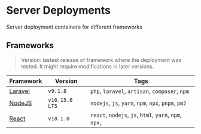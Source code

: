 # Server Deployments

Server deployment containers for different frameworks

## Frameworks

> Version: lastest release of framework where the deployment was tested. It might require modifications in later versions.

|Framework|Version|Tags|
|---|---|---|
|[Laravel](/laravel)|`v9.1.8`|`php`, `laravel`, `artisan`, `composer`, `npm`|
|[NodeJS](/nodejs)|`v16.15.0 LTS`|`nodejs`, `js`, `yarn`, `npm`, `npx`, `pnpm`, `pm2`|
|[React](/react)|`v18.1.0`|`react`, `nodejs`, `js`, `html`, `yarn`, `npm`, `npx`, |